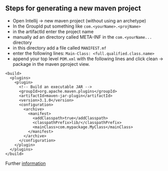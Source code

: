 ## Steps for generating a new maven project
* Open Intellij -> new maven project (without using an archetype)
* In the GroupId put something like `com.<yourName>.<projName>`
* in the artifactId enter the project name
* manually ad an directory called META-INF in the `com.<yourName...` directory
* in this directory add a file called `MANIFEST.mf`
* enter the following lines: `Main-Class: <full.qualified.class.name>`
* append your top level `POM.xml` with the following lines and click clean -> package in the maven pproject view.

```
<build>
  <plugins>
    <plugin>
      <!-- Build an executable JAR -->
      <groupId>org.apache.maven.plugins</groupId>
      <artifactId>maven-jar-plugin</artifactId>
      <version>3.1.0</version>
      <configuration>
        <archive>
          <manifest>
            <addClasspath>true</addClasspath>
            <classpathPrefix>lib/</classpathPrefix>
            <mainClass>com.mypackage.MyClass</mainClass>
          </manifest>
        </archive>
      </configuration>
    </plugin>
  </plugins>
</build>
```

Further [information](https://stackoverflow.com/questions/9689793/cant-execute-jar-file-no-main-manifest-attribute)
